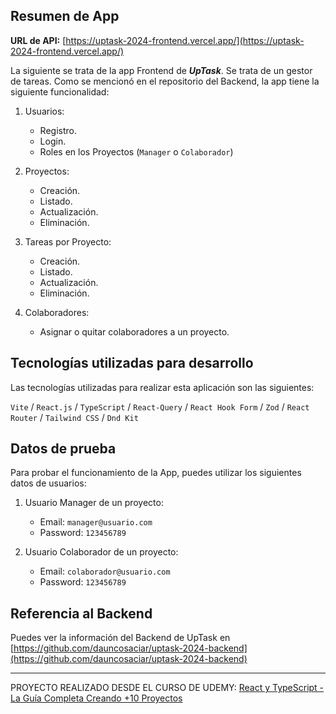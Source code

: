 ## Resumen de App

**URL de API:** [https://uptask-2024-frontend.vercel.app/](https://uptask-2024-frontend.vercel.app/)

La siguiente se trata de la app Frontend de _**UpTask**_. Se trata de un gestor de tareas. Como se mencionó en el repositorio del Backend, la app tiene la siguiente funcionalidad:

1. Usuarios:

   - Registro.
   - Login.
   - Roles en los Proyectos (`Manager` o `Colaborador`)

2. Proyectos:

   - Creación.
   - Listado.
   - Actualización.
   - Eliminación.

3. Tareas por Proyecto:

   - Creación.
   - Listado.
   - Actualización.
   - Eliminación.

4. Colaboradores:

   - Asignar o quitar colaboradores a un proyecto.

## Tecnologías utilizadas para desarrollo

Las tecnologías utilizadas para realizar esta aplicación son las siguientes:

`Vite` / `React.js` / `TypeScript` / `React-Query` / `React Hook Form` / `Zod` / `React Router` / `Tailwind CSS` / `Dnd Kit`

## Datos de prueba

Para probar el funcionamiento de la App, puedes utilizar los siguientes datos de usuarios:

1. Usuario Manager de un proyecto:

   - Email: `manager@usuario.com`
   - Password: `123456789`

2. Usuario Colaborador de un proyecto:

   - Email: `colaborador@usuario.com`
   - Password: `123456789`

## Referencia al Backend

Puedes ver la información del Backend de UpTask en [https://github.com/dauncosaciar/uptask-2024-backend](https://github.com/dauncosaciar/uptask-2024-backend)

---

PROYECTO REALIZADO DESDE EL CURSO DE UDEMY: [React y TypeScript - La Guía Completa Creando +10 Proyectos](https://www.udemy.com/course/react-de-principiante-a-experto-creando-mas-de-10-aplicaciones/)
